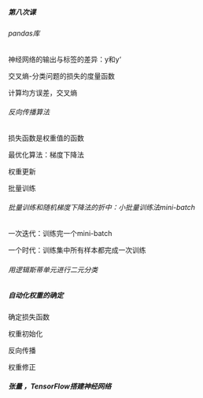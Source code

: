 ##### 第八次课

###### pandas库

神经网络的输出与标签的差异：y和y‘

交叉熵-分类问题的损失的度量函数

计算均方误差，交叉熵

###### 反向传播算法

损失函数是权重值的函数

最优化算法：梯度下降法

权重更新

批量训练

###### 批量训练和随机梯度下降法的折中：小批量训练法mini-batch

一次迭代：训练完一个mini-batch

一个时代：训练集中所有样本都完成一次训练

###### 用逻辑斯蒂单元进行二元分类



##### 自动化权重的确定

确定损失函数

权重初始化

反向传播

权重修正



##### 张量 ，TensorFlow搭建神经网络

